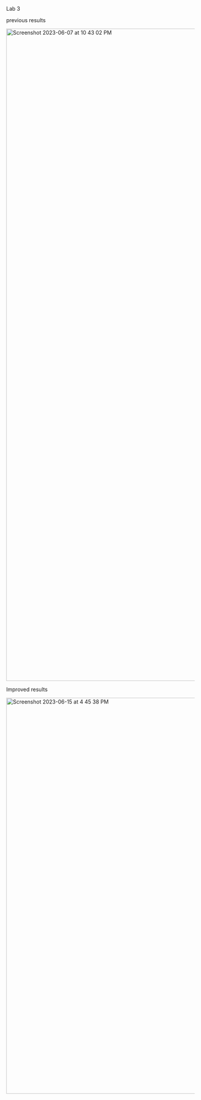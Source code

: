 Lab 3


previous results


<img width="1743" alt="Screenshot 2023-06-07 at 10 43 02 PM" src="https://github.com/zeynepsevincel/seg3503_playground/assets/90730475/3934c9ce-b944-4b65-b992-ff00e354bb21">


Improved results



<img width="1058" alt="Screenshot 2023-06-15 at 4 45 38 PM" src="https://github.com/zeynepsevincel/seg3503_playground/assets/90730475/b71e59dc-9e44-4f59-8803-a0d6bc737d8e">
